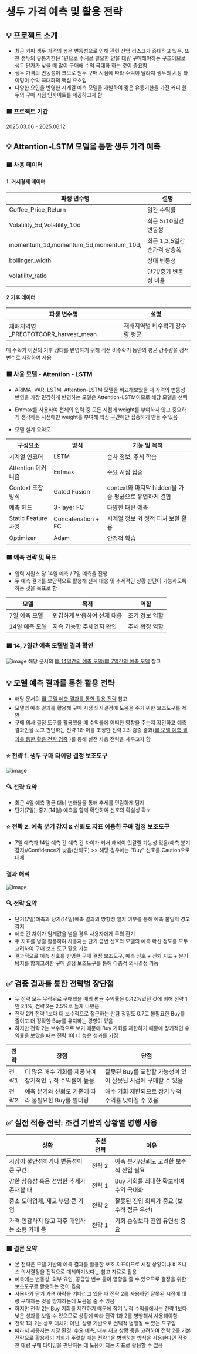 # 생두 가격 예측 및 활용 전략
## 💡 프로젝트 소개
- 최근 커피 생두 가격의 높은 변동성으로 인해 관련 산업 리스크가 증대하고 있음. 또한 생두의 유통기한은 1년으로 수시로 필요한 양을 대량 구매해야하는 구조이므로 생두 단가가 낮을 때 많이 구매해 수익 극대화 하는 것이 중요함
- 생두 가격의 변동성이 크므로 원두 구매 시점에 따라 수익이 달라져 생두의 시장 타이밍이 수익 극대화의 핵심 요소임
- 다양한 요인을 반영한 시계열 예측 모델을 개발하여 짧은 유통기한을 가진 커피 원두의 구매 시점 인사이트를 제공하고자 함

### 🟦 프로젝트 기간
2025.03.06 - 2025.06.12

## 💡 Attention-LSTM 모델을 통한 생두 가격 예측
### 🟦 사용 데이터

#### 1. 거시경제 데이터

| 파생 변수명        | 설명                   |
| --------------- | ----------------------- |
| Coffee_Price_Return  | 일간 수익률 |
| Volatility_5d,Volatility_10d  | 최근 5/10일간 변동성 |
| momentum_1d,momentum_5d,momentum_10d,  | 최근 1,3,5일간 순가격 상승폭 |
| bollinger_width  | 상대 변동성|
| volatility_ratio | 단기/중기 변동성 비율 |

#### 2 기후 데이터
| 파생 변수명        | 설명                   |
| --------------- | ----------------------- |
| 재배지역명_PRECTOTCORR_harvest_mean | 재배지역별 비수확기 강수량 평균 |

매 수확기 이전의 기후 상태를 반영하기 위해 직전 비수확기 동안의 평균 강수량을 정적 변수로 저장하여 사용

### 🟦 사용 모델 - Attention - LSTM
- ARIMA, VAR, LSTM, Attention-LSTM 모델을 비교해보았을 때 가격의 변동성 반영을 가장 민감하게 반영하는 모델은 Attention-LSTM이므로 해당 모델을 선택
- Entmax를 사용하여 전체의 입력 중 모든 시점에 weight를 부여하지 않고 중요하게 생각하는 시점에만 weight를 부여해 핵심 구간에만 집중하게 만들 수 있음

- 모델 설계 요약도

| 구성요소        | 방식                    | 기능 및 목적                    |
| --------------- | ----------------------- | ----------------------- |
| 시계열 인코더  | LSTM| 순차 정보, 추세 학습  |
|Attention 메커니즘	|Entmax|	주요 시점 집중|
|Context 조합 방식	|Gated Fusion|context와 마지막 hidden을 가중 평균으로 유연하게 결합|
|예측 헤드|3-layer FC |	다양한 패턴 예측|
|Static Feature 사용|	Concatenation + FC |시계열 정보 외 정적 피처 보완 활용|
|Optimizer|	Adam	| 안정적 학습 |

### 🟦 예측 전략 및 목표
- 입력 시퀀스 당 14일 예측 / 7일 예측을 진행
- 두 예측 결과를 보안적으로 활용해 선제 대응 및 추세적인 상황 판단이 가능하도록 하는 것을 목표로 함

|모델|목적|역할|
|----|----|----|
|7일 예측 모델| 민감하게 반응하여 선제 대응|조기 경보 역할|
|14일 예측 모델| 지속 가능한 추세인지 확인 |추세 확정 역할|

### 🟦 14, 7일간 예측 모델별 결과 확인
![image](https://github.com/user-attachments/assets/8daa5896-dd8f-4b6f-812b-c6898c5c7711)
해당 문서의 [🟦 14일간의 예측 모델/🟦 7일간의 예측 모델](https://github.com/MJU-Capstone-2025/Coffee_Price_Prediction/blob/main/model_code/README.md) 참고

## 💡 모델 예측 결과를 통한 활용 전략
- 해당 문서의 [🟦 모델 예측 결과를 통한 활용 전략](https://github.com/MJU-Capstone-2025/Coffee_Price_Prediction/blob/main/model_code/README.md) 참고
- 모델의 예측 결과를 활용해 구매 시점 의사결정에 도움을 주기 위한 보조도구를 제안
- 구매 의사 결정 도구를 활용했을 때 수익률에 어떠한 영향을 주는지 확인하고 예측 결과만을 보고 판단하는 전략 1과 이를 조정한 전략 2의 검증 결과([🟦 모델 예측 결과를 통한 활용 전략 검증](https://github.com/MJU-Capstone-2025/Coffee_Price_Prediction/blob/main/model_code/README.md) )를 통해 실전 사용 전략을 세우고자 함
### ⭐ 전략 1. 생두 구매 타이밍 결정 보조도구
![image](https://github.com/user-attachments/assets/90b4b5f6-3d2e-4981-8594-5ef2b1fb8e3d)
### 🔍 전략 요약
- 최근 4일 예측 평균 대비 변화율을 통해 추세를 민감하게 탐지
- 단기(7일), 중기(14일) 예측을 함께 확인하여 신호의 확실성 확보
### ⭐ 전략 2. 예측 분기 감지 & 신뢰도 지표 이용한 구매 결정 보조도구
- 7일 예측과 14일 예측 간 예측 간 차이가 커서 해석이 엇갈릴 가능성 있음(예측 분기 감지)/Confidence가 낮음(산뢰도) >> 해당 경우에는 "Buy" 신호를 Caution으로 대체
### 결과 해석
![image](https://github.com/user-attachments/assets/7e5f635f-aa9e-4814-8fea-6188d8502815)
### 🔍 전략 요약
- 단기(7일)예측과 장기(14일)예측 결과의 방향성 일치 여부를 통해 예측 불일치 경고 감지
- 예측 간 차이가 임계값을 넘을 경우 사용자에게 주의 환기
- 두 지표를 병렬 활용하여 사용자는 단기 급변 신호와 모델의 예측 확신 정도를 모두 고려하여 구매 보조 도구 활용 가능
- 결과적으로 예측 신호를 반영한 구매 결정 보조도구, 예측 신호 + 신뢰 지표 + 분기 탐지를 함께고려한 구매 결정 보조도구를 통해 다층적 의사결정 가능

## ✅ 검증 결과를 통한 전략별 장단점
- 두 전략 모두 무작위로 구매했을 때의 평균 수익률은 0.42%였던 것에 비해 전략 1인 2.1%, 전략 2는 2.5%로 높게 나왔음
- 전략 2가 전략 1보다 더 보수적으로 접근하는 만큼 정밀도 0.7로 불필요한 Buy를 줄이고 더 정확한 Buy를 유지하는 경향이 있음
- 하지만 전략 2는 보수적으로 보기 때문에 Buy 기회를 제한하기 때문에 장기적인 수익률을 보았을 때는 전략 1이 더 높은 성과를 가짐

|전략|장점|단점|
|----|----|----|
|전략1|더 많은 매수 기회를 제공하여 장기적인 누적 수익률이 높음|잘못된 Buy를 포함할 가능성이 있어 잘못된 시점에 구매할 수 있음|
|전략2|예측 분기와 신뢰도 기준에 따라 불필요한 Buy를 필터링|매수 기회 제한되므로 장기 누적 수익률 낮아질 수 있음|

## ✅ 실전 적용 전략: 조건 기반의 상황별 병행 사용
|상황|추천 전략|이유|
|----|--------|----|
|시장이 불안정하거나 변동성이 큰 구간|전략 2|예측 분기/신뢰도 고려한 보수적 진입 필요|
|강한 상승장 혹은 선명한 추세가 존재할 때|전략 1|Buy 기회를 최대한 확보하여 수익 극대화|
|중소 도매업체, 재고 부담 큰 기업|전략 2|	잘못된 진입 회피가 중요 (보수적 접근 우선)|
|가격 민감하지 않고 자주 매입하는 소형 카페 등	|전략 1|기회 손실보다 진입 유연성 중요|

### 🟦 결론 요약
- 본 전략은 모델 기반의 예측 결과를 활용한 보조 지표이므로 시장 상황이나 비즈니스 의사결정을 전적으로 대체하기보다는 참고 자료로 활용
- 예측에는 변동성, 외부 요인, 공급망 변수 등이 영향을 줄 수 있으므로 결정을 위한 보조도구로 활용하는 것이 옳음
- 사용자가 단기 가격 하락을 기다리고 있을 때 전략 2를 사용하면 잘못된 시점에 대량 구매하는 것을 방지하는데 도움을 줄 수 있음
- 하지만 전략 2는 Buy 기회를 제한하기 때문에 장기 누적 수익률에서는 전략 1보다 낮은 성과를 보일 수 있으므로 상황에 따라 전략 1과 2를 병행해서 사용해야함
- 전략 1과 2는 상호 대체가 아닌, 상황 기반으로 선택적 병행될 수 있는 도구임
- 따라서 사용자는 시장 환경, 수요 예측, 내부 재고 상황 등을 고려하여 전략 2를 기본 전략으로 활용하되 기회가 뚜렷할 때는 전략 1을 병행하는 방식을 사용한다면 적절한 대량 구매 타이밍을 판단하는 데 도움이 되는 지표로 활용할 수 있음
